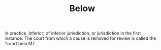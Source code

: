 ---
title: Below
permalink: "/definitions/below.html"
body: In practice. Inferior; of inferior jurisdiction, or jurisdiction in the first
  instance. The court from which a cause is removed for review is called the “court
  belo M7
published_at: '2018-07-07'
layout: post
---